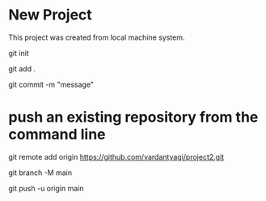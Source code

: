 # New Project

This project was created from local machine system.

git init

git add .

git commit -m "message"

# push an existing repository from the command line
git remote add origin https://github.com/vardantyagi/project2.git

git branch -M main

git push -u origin main
